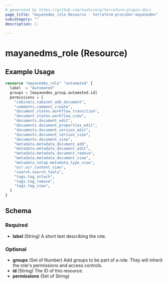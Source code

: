 ```yaml
---
# generated by https://github.com/hashicorp/terraform-plugin-docs
page_title: "mayanedms_role Resource - terraform-provider-mayanedms"
subcategory: ""
description: |-
  
---
```


# mayanedms_role (Resource)



## Example Usage

```terraform
resource "mayanedms_role" "automated" {
  label  = "Automated"
  groups = [mayanedms_group.automated.id]
  permissions = [
    "cabinets.cabinet_add_document",
    "comments.comment_create",
    "document_states.workflow_transition",
    "document_states.workflow_view",
    "documents.document_edit",
    "documents.document_properties_edit",
    "documents.document_version_edit",
    "documents.document_version_view",
    "documents.document_view",
    "metadata.metadata_document_add",
    "metadata.metadata_document_edit",
    "metadata.metadata_document_remove",
    "metadata.metadata_document_view",
    "metadata_setup.metadata_type_view",
    "ocr.ocr_content_view",
    "search.search_tools",
    "tags.tag_attach",
    "tags.tag_remove",
    "tags.tag_view",
  ]
}
```

<!-- schema generated by tfplugindocs -->
## Schema

### Required

- **label** (String) A short text describing the role.

### Optional

- **groups** (Set of Number) Add groups to be part of a role. They will inherit the role's permissions and access controls.
- **id** (String) The ID of this resource.
- **permissions** (Set of String)


